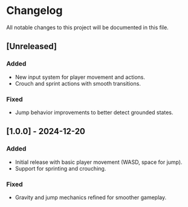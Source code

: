 # Changelog

All notable changes to this project will be documented in this file.

## [Unreleased]

### Added
- New input system for player movement and actions.
- Crouch and sprint actions with smooth transitions.

### Fixed
- Jump behavior improvements to better detect grounded states.

## [1.0.0] - 2024-12-20

### Added
- Initial release with basic player movement (WASD, space for jump).
- Support for sprinting and crouching.

### Fixed
- Gravity and jump mechanics refined for smoother gameplay.

